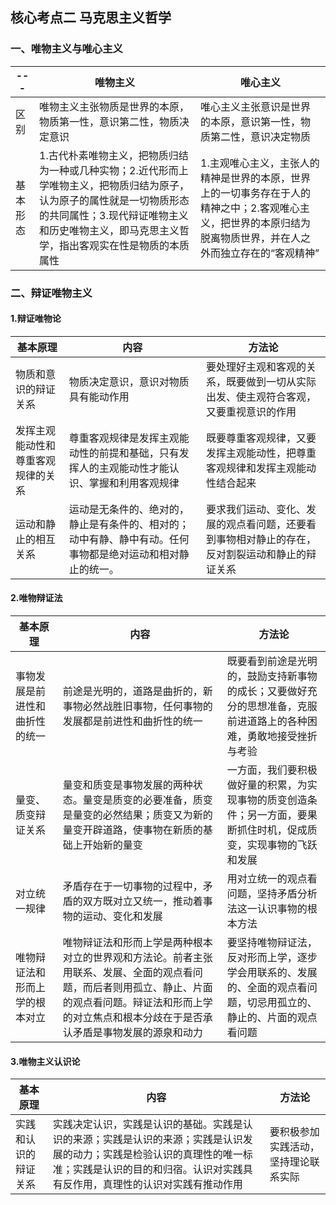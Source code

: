 ## 核心考点二 马克思主义哲学
### 一、唯物主义与唯心主义
|---|唯物主义|唯心主义|
|---|---|---|
|区别|唯物主义主张物质是世界的本原，物质第一性，意识第二性，物质决定意识|唯心主义主张意识是世界的本原，意识第一性，物质第二性，意识决定物质|
|基本形态|1.古代朴素唯物主义，把物质归结为一种或几种实物；2.近代形而上学唯物主义，把物质归结为原子，认为原子的属性就是一切物质形态的共同属性；3.现代辩证唯物主义和历史唯物主义，即马克思主义哲学，指出客观实在性是物质的本质属性|1.主观唯心主义，主张人的精神是世界的本原，世界上的一切事务存在于人的精神之中；2.客观唯心主义，把世界的本原归结为脱离物质世界，并在人之外而独立存在的“客观精神”|

### 二、辩证唯物主义
#### 1.辩证唯物论
|基本原理|内容|方法论|
|---|---|---|
|物质和意识的辩证关系|物质决定意识，意识对物质具有能动作用|要处理好主观和客观的关系，既要做到一切从实际出发、使主观符合客观，又要重视意识的作用|
|发挥主观能动性和尊重客观规律的关系|尊重客观规律是发挥主观能动性的前提和基础，只有发挥人的主观能动性才能认识、掌握和利用客观规律|既要尊重客观规律，又要发挥主观能动性，把尊重客观规律和发挥主观能动性结合起来|
|运动和静止的相互关系|运动是无条件的、绝对的，静止是有条件的、相对的；动中有静、静中有动。任何事物都是绝对运动和相对静止的统一。|要求我们运动、变化、发展的观点看问题，还要看到事物相对静止的存在，反对割裂运动和静止的辩证关系|

#### 2.唯物辩证法
|基本原理|内容|方法论|
|---|---|---|
|事物发展是前进性和曲折性的统一|前途是光明的，道路是曲折的，新事物必然战胜旧事物，任何事物的发展都是前进性和曲折性的统一|既要看到前途是光明的，鼓励支持新事物的成长；又要做好充分的思想准备，克服前进道路上的各种困难，勇敢地接受挫折与考验
|量变、质变辩证关系|量变和质变是事物发展的两种状态。量变是质变的必要准备，质变是量变的必然结果；质变又为新的量变开辟道路，使事物在新质的基础上开始新的量变|一方面，我们要积极做好量的积累，为实现事物的质变创造条件；另一方面，要果断抓住时机，促成质变，实现事物的飞跃和发展|
|对立统一规律|矛盾存在于一切事物的过程中，矛盾的双方既对立又统一，推动着事物的运动、变化和发展|用对立统一的观点看问题，坚持矛盾分析法这一认识事物的根本方法|
|唯物辩证法和形而上学的根本对立|唯物辩证法和形而上学是两种根本对立的世界观和方法论。前者主张用联系、发展、全面的观点看问题，而后者则用孤立、静止、片面的观点看问题。辩证法和形而上学的对立焦点和根本分歧在于是否承认矛盾是事物发展的源泉和动力|要坚持唯物辩证法，反对形而上学，逐步学会用联系的、发展的、全面的观点看问题，切忌用孤立的、静止的、片面的观点看问题|

#### 3.唯物主义认识论
|基本原理|内容|方法论|
|---|---|---|
|实践和认识的辩证关系|实践决定认识，实践是认识的基础。实践是认识的来源；实践是认识的来源；实践是认识发展的动力；实践是检验认识的真理性的唯一标准；实践是认识的目的和归宿。认识对实践具有反作用，真理性的认识对实践有推动作用|要积极参加实践活动，坚持理论联系实际